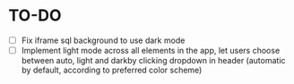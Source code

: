 # TO-DO

- [ ] Fix iframe sql background to use dark mode
- [ ] Implement light mode across all elements in the app, let users choose between auto, light and darkby clicking dropdown in header (automatic by default, according to preferred color scheme)
